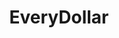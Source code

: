 ---
facebook: https://facebook.com/EveryDollar
instagram: https://instagram.com/everydollar
logohandle: everydollar
sort: everydollar
title: EveryDollar
twitter: https://x.com/EveryDollar
website: https://www.everydollar.com/
---
